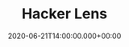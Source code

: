---
title: Hacker Lens
date: 2020-06-21T14:00:00.000+00:00
description: If you don't see data in the web UI doesn't mean it's not accessible. With AppSec you look at your application through the hacker lens.
thumbnail: /media/kevin-ku-w7ZyuGYNpRQ-unsplash.jpg
weight: 2
---